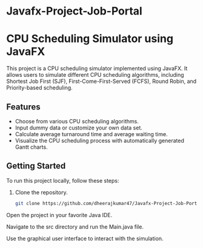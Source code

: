# Javafx-Project-Job-Portal

# CPU Scheduling Simulator using JavaFX


This project is a CPU scheduling simulator implemented using JavaFX. It allows users to simulate different CPU scheduling algorithms, including Shortest Job First (SJF), First-Come-First-Served (FCFS), Round Robin, and Priority-based scheduling.

## Features

- Choose from various CPU scheduling algorithms.
- Input dummy data or customize your own data set.
- Calculate average turnaround time and average waiting time.
- Visualize the CPU scheduling process with automatically generated Gantt charts.

## Getting Started

To run this project locally, follow these steps:

1. Clone the repository.
   ```bash
   git clone https://github.com/dheerajkumar47/Javafx-Project-Job-Portal.git

Open the project in your favorite Java IDE.

Navigate to the src directory and run the Main.java file.

Use the graphical user interface to interact with the simulation.
